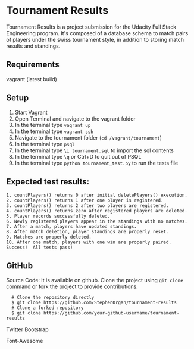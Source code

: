 # Tournament Results

Tournament Results is a project submission for the Udacity Full Stack Engineering program.  It's composed of a database schema to match pairs of players under the swiss tournament style, in addition to storing match results and standings. 

## Requirements

vagrant (latest build)


## Setup

1. Start Vagrant
2. Open Terminal and navigate to the vagrant folder
3. In the terminal type `vagrant up`
5. In the terminal type `vagrant ssh`
6. Navigate to the tournament folder (`cd /vagrant/tournament`)
7. In the terminal type `psql`
8. In the terminal type `\i tournament.sql` to import the sql contents
9. In the terminal type `\q` or Ctrl+D to quit out of PSQL
10. In the terminal type `python tournament_test.py` to run the tests file

## Expected test results:
```
1. countPlayers() returns 0 after initial deletePlayers() execution.
2. countPlayers() returns 1 after one player is registered.
3. countPlayers() returns 2 after two players are registered.
4. countPlayers() returns zero after registered players are deleted.
5. Player records successfully deleted.
6. Newly registered players appear in the standings with no matches.
7. After a match, players have updated standings.
8. After match deletion, player standings are properly reset.
9. Matches are properly deleted.
10. After one match, players with one win are properly paired.
Success!  All tests pass!
```

## GitHub
Source Code: It is available on github. Clone the project using `git clone` command or fork the project to provide contributions.
 
 ``` 
   # Clone the repository directly 
   $ git clone https://github.com/StephenOrgan/tournament-results 
   # Clone a forked repository
   $ git clone https://github.com/your-github-username/tournament-results

   ```

Twitter Bootstrap

Font-Awesome